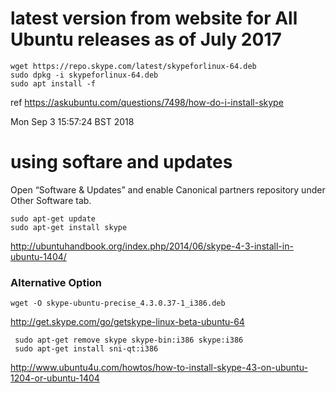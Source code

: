 

# latest version from website for All Ubuntu releases as of July 2017

```
wget https://repo.skype.com/latest/skypeforlinux-64.deb
sudo dpkg -i skypeforlinux-64.deb
sudo apt install -f
```

ref https://askubuntu.com/questions/7498/how-do-i-install-skype


Mon Sep  3 15:57:24 BST 2018




# using softare and updates

Open “Software & Updates” and enable Canonical partners repository under
Other Software tab.
```
sudo apt-get update
sudo apt-get install skype
```

http://ubuntuhandbook.org/index.php/2014/06/skype-4-3-install-in-ubuntu-1404/


### Alternative Option

```
wget -O skype-ubuntu-precise_4.3.0.37-1_i386.deb
```

http://get.skype.com/go/getskype-linux-beta-ubuntu-64

```
 sudo apt-get remove skype skype-bin:i386 skype:i386
 sudo apt-get install sni-qt:i386
```

http://www.ubuntu4u.com/howtos/how-to-install-skype-43-on-ubuntu-1204-or-ubuntu-1404
